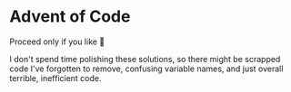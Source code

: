 # Advent of Code

Proceed only if you like 🍝

I don't spend time polishing these solutions, so there might be scrapped code I've forgotten to remove, confusing variable names, and just overall terrible, inefficient code.